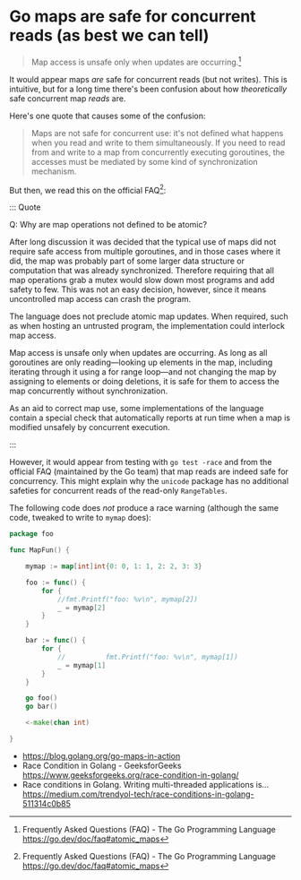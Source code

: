# Go maps are safe for concurrent reads (as best we can tell)

> Map access is unsafe only when updates are occurring.[^1]

It would appear maps *are* safe for concurrent reads (but not writes). This is intuitive, but for a long time there's been confusion about how *theoretically* safe concurrent map *reads* are. 

Here's one quote that causes some of the confusion:

> Maps are not safe for concurrent use: it's not defined what happens when you read and write to them simultaneously. If you need to read from and write to a map from concurrently executing goroutines, the accesses must be mediated by some kind of synchronization mechanism.

But then, we read this on the official FAQ[^1]:

::: Quote

Q: Why are map operations not defined to be atomic?

After long discussion it was decided that the typical use of maps did not require safe access from multiple goroutines, and in those cases where it did, the map was probably part of some larger data structure or computation that was already synchronized. Therefore requiring that all map operations grab a mutex would slow down most programs and add safety to few. This was not an easy decision, however, since it means uncontrolled map access can crash the program.

The language does not preclude atomic map updates. When required, such as when hosting an untrusted program, the implementation could interlock map access.

Map access is unsafe only when updates are occurring. As long as all goroutines are only reading—looking up elements in the map, including iterating through it using a for range loop—and not changing the map by assigning to elements or doing deletions, it is safe for them to access the map concurrently without synchronization.

As an aid to correct map use, some implementations of the language contain a special check that automatically reports at run time when a map is modified unsafely by concurrent execution.

:::


However, it would appear from testing with `go test -race` and from the official FAQ (maintained by the Go team) that map reads are indeed safe for concurrency. This might explain why the `unicode` package has no additional safeties for concurrent reads of the read-only `RangeTables`.

The following code does *not* produce a race warning (although the same code, tweaked to write to `mymap` does):

```go
package foo

func MapFun() {

	mymap := map[int]int{0: 0, 1: 1, 2: 2, 3: 3}

	foo := func() {
		for {
			//fmt.Printf("foo: %v\n", mymap[2])
			_ = mymap[2]
		}
	}

	bar := func() {
		for {
			//			fmt.Printf("foo: %v\n", mymap[1])
			_ = mymap[1]
		}
	}

	go foo()
	go bar()

	<-make(chan int)

}
```


* <https://blog.golang.org/go-maps-in-action>
* Race Condition in Golang - GeeksforGeeks  
  <https://www.geeksforgeeks.org/race-condition-in-golang/>
* Race conditions in Golang. Writing multi-threaded applications is...  
  <https://medium.com/trendyol-tech/race-conditions-in-golang-511314c0b85>

[^1]: Frequently Asked Questions (FAQ) - The Go Programming Language <https://go.dev/doc/faq#atomic_maps>
